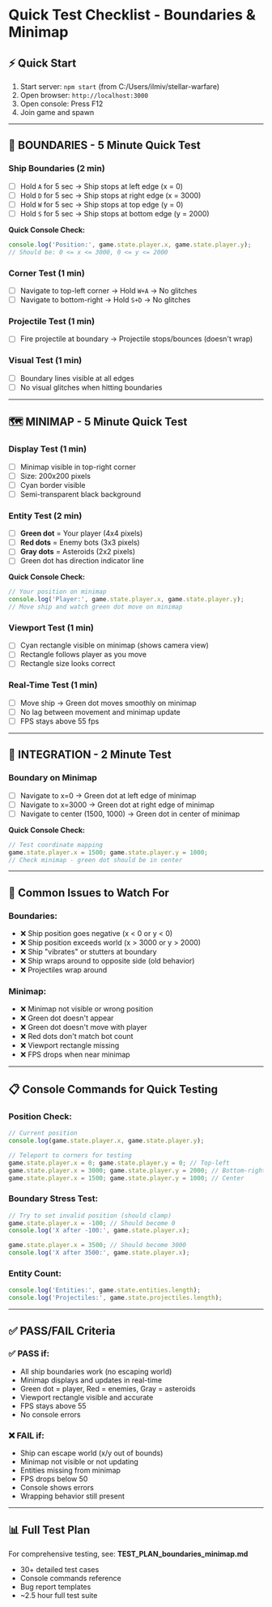 # Quick Test Checklist - Boundaries & Minimap

## ⚡ Quick Start
1. Start server: `npm start` (from C:/Users/ilmiv/stellar-warfare)
2. Open browser: `http://localhost:3000`
3. Open console: Press F12
4. Join game and spawn

---

## 🎯 BOUNDARIES - 5 Minute Quick Test

### Ship Boundaries (2 min)
- [ ] Hold `A` for 5 sec → Ship stops at left edge (x = 0)
- [ ] Hold `D` for 5 sec → Ship stops at right edge (x = 3000)
- [ ] Hold `W` for 5 sec → Ship stops at top edge (y = 0)
- [ ] Hold `S` for 5 sec → Ship stops at bottom edge (y = 2000)

**Quick Console Check:**
```js
console.log('Position:', game.state.player.x, game.state.player.y);
// Should be: 0 <= x <= 3000, 0 <= y <= 2000
```

### Corner Test (1 min)
- [ ] Navigate to top-left corner → Hold `W+A` → No glitches
- [ ] Navigate to bottom-right → Hold `S+D` → No glitches

### Projectile Test (1 min)
- [ ] Fire projectile at boundary → Projectile stops/bounces (doesn't wrap)

### Visual Test (1 min)
- [ ] Boundary lines visible at all edges
- [ ] No visual glitches when hitting boundaries

---

## 🗺️ MINIMAP - 5 Minute Quick Test

### Display Test (1 min)
- [ ] Minimap visible in top-right corner
- [ ] Size: 200x200 pixels
- [ ] Cyan border visible
- [ ] Semi-transparent black background

### Entity Test (2 min)
- [ ] **Green dot** = Your player (4x4 pixels)
- [ ] **Red dots** = Enemy bots (3x3 pixels)
- [ ] **Gray dots** = Asteroids (2x2 pixels)
- [ ] Green dot has direction indicator line

**Quick Console Check:**
```js
// Your position on minimap
console.log('Player:', game.state.player.x, game.state.player.y);
// Move ship and watch green dot move on minimap
```

### Viewport Test (1 min)
- [ ] Cyan rectangle visible on minimap (shows camera view)
- [ ] Rectangle follows player as you move
- [ ] Rectangle size looks correct

### Real-Time Test (1 min)
- [ ] Move ship → Green dot moves smoothly on minimap
- [ ] No lag between movement and minimap update
- [ ] FPS stays above 55 fps

---

## 🔗 INTEGRATION - 2 Minute Test

### Boundary on Minimap
- [ ] Navigate to x=0 → Green dot at left edge of minimap
- [ ] Navigate to x=3000 → Green dot at right edge of minimap
- [ ] Navigate to center (1500, 1000) → Green dot in center of minimap

**Quick Console Check:**
```js
// Test coordinate mapping
game.state.player.x = 1500; game.state.player.y = 1000;
// Check minimap - green dot should be in center
```

---

## 🐛 Common Issues to Watch For

### Boundaries:
- ❌ Ship position goes negative (x < 0 or y < 0)
- ❌ Ship position exceeds world (x > 3000 or y > 2000)
- ❌ Ship "vibrates" or stutters at boundary
- ❌ Ship wraps around to opposite side (old behavior)
- ❌ Projectiles wrap around

### Minimap:
- ❌ Minimap not visible or wrong position
- ❌ Green dot doesn't appear
- ❌ Green dot doesn't move with player
- ❌ Red dots don't match bot count
- ❌ Viewport rectangle missing
- ❌ FPS drops when near minimap

---

## 📋 Console Commands for Quick Testing

### Position Check:
```js
// Current position
console.log(game.state.player.x, game.state.player.y);

// Teleport to corners for testing
game.state.player.x = 0; game.state.player.y = 0; // Top-left
game.state.player.x = 3000; game.state.player.y = 2000; // Bottom-right
game.state.player.x = 1500; game.state.player.y = 1000; // Center
```

### Boundary Stress Test:
```js
// Try to set invalid position (should clamp)
game.state.player.x = -100; // Should become 0
console.log('X after -100:', game.state.player.x);

game.state.player.x = 3500; // Should become 3000
console.log('X after 3500:', game.state.player.x);
```

### Entity Count:
```js
console.log('Entities:', game.state.entities.length);
console.log('Projectiles:', game.state.projectiles.length);
```

---

## ✅ PASS/FAIL Criteria

### ✅ PASS if:
- All ship boundaries work (no escaping world)
- Minimap displays and updates in real-time
- Green dot = player, Red = enemies, Gray = asteroids
- Viewport rectangle visible and accurate
- FPS stays above 55
- No console errors

### ❌ FAIL if:
- Ship can escape world (x/y out of bounds)
- Minimap not visible or not updating
- Entities missing from minimap
- FPS drops below 50
- Console shows errors
- Wrapping behavior still present

---

## 📊 Full Test Plan

For comprehensive testing, see: **TEST_PLAN_boundaries_minimap.md**
- 30+ detailed test cases
- Console commands reference
- Bug report templates
- ~2.5 hour full test suite
